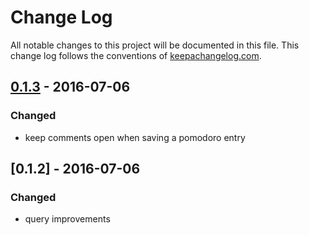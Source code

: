 # Change Log
All notable changes to this project will be documented in this file. This change log follows the conventions of [keepachangelog.com](http://keepachangelog.com/).


## [0.1.3] - 2016-07-06
### Changed
- keep comments open when saving a pomodoro entry

## [0.1.2] - 2016-07-06
### Changed
- query improvements


[0.1.3]: https://github.com/matthiasn/iWasWhere/compare/v0.1.2...v0.1.3
